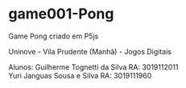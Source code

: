 # game001-Pong
Game Pong criado em P5js

Uninove - Vila Prudente (Manhã) - Jogos Digitais<br>

Alunos: Guilherme Tognetti da Silva RA: 3019112011<br>
        Yuri Janguas Sousa e Silva  RA: 3019111960<br>
